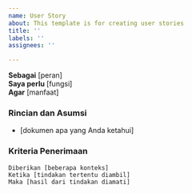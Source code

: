 ```yaml
---
name: User Story
about: This template is for creating user stories
title: ''
labels: ''
assignees: ''

---
```


**Sebagai** [peran]  
 **Saya perlu** [fungsi]  
 **Agar** [manfaat]  
   
 ### Rincian dan Asumsi
 * [dokumen apa yang Anda ketahui]
   
 ### Kriteria Penerimaan  
   
 ```gherkin
 Diberikan [beberapa konteks]
 Ketika [tindakan tertentu diambil]
 Maka [hasil dari tindakan diamati]
 ```
